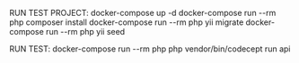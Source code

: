 RUN TEST PROJECT:
docker-compose up -d
docker-compose run --rm php composer install
docker-compose run --rm php yii migrate
docker-compose run --rm php yii seed

RUN TEST:
docker-compose run --rm php php vendor/bin/codecept run api
